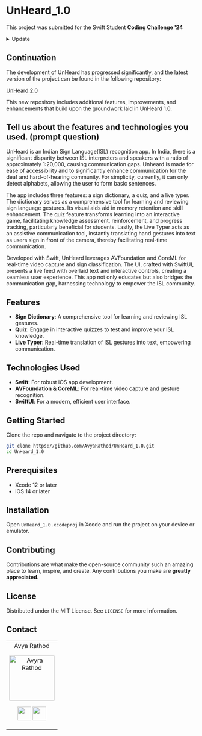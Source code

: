 # UnHeard_1.0

This project was submitted for the Swift Student **Coding Challenge '24**
<details>
<summary>Update</summary>
<br>
Sadly didn't win it however it was a good journey
</details>

## Continuation

The development of UnHeard has progressed significantly, and the latest version of the project can be found in the following repository:

[UnHeard 2.0](https://github.com/AvyaRathod/UnHeard_2.0)

This new repository includes additional features, improvements, and enhancements that build upon the groundwork laid in UnHeard 1.0.

## Tell us about the features and technologies you used. (prompt question)

UnHeard is an Indian Sign Language(ISL) recognition app. In India, there is a significant disparity between ISL interpreters and speakers with a ratio of approximately 1:20,000, causing communication gaps. Unheard is made for ease of accessibility and to significantly enhance communication for the deaf and hard-of-hearing community. For simplicity, currently, it can only detect alphabets, allowing the user to form basic sentences.

The app includes three features: a sign dictionary, a quiz, and a live typer. The dictionary serves as a comprehensive tool for learning and reviewing sign language gestures. Its visual aids aid in memory retention and skill enhancement. The quiz feature transforms learning into an interactive game, facilitating knowledge assessment, reinforcement, and progress tracking, particularly beneficial for students. Lastly, the Live Typer acts as an assistive communication tool, instantly translating hand gestures into text as users sign in front of the camera, thereby facilitating real-time communication.

Developed with Swift, UnHeard leverages AVFoundation and CoreML for real-time video capture and sign classification. The UI, crafted with SwiftUI, presents a live feed with overlaid text and interactive controls, creating a seamless user experience. This app not only educates but also bridges the communication gap, harnessing technology to empower the ISL community.


## Features

- **Sign Dictionary**: A comprehensive tool for learning and reviewing ISL gestures.
- **Quiz**: Engage in interactive quizzes to test and improve your ISL knowledge.
- **Live Typer**: Real-time translation of ISL gestures into text, empowering communication.

## Technologies Used

- **Swift**: For robust iOS app development.
- **AVFoundation & CoreML**: For real-time video capture and gesture recognition.
- **SwiftUI**: For a modern, efficient user interface.

## Getting Started

Clone the repo and navigate to the project directory:

```bash
git clone https://github.com/AvyaRathod/UnHeard_1.0.git
cd UnHeard_1.0
```

## Prerequisites

- Xcode 12 or later
- iOS 14 or later

## Installation

Open `UnHeard_1.0.xcodeproj` in Xcode and run the project on your device or emulator.

## Contributing

Contributions are what make the open-source community such an amazing place to learn, inspire, and create. Any contributions you make are **greatly appreciated**.

## License

Distributed under the MIT License. See `LICENSE` for more information.

## Contact

<table align="center">
<tr align="center">

<td>
Avya Rathod

<p align="center">
<img src = "https://avatars.githubusercontent.com/u/27121364?v=4"  height="120" alt="Avyra Rathod">
</p>
<p align="center">
<a href = "https://github.com/AvyaRathod"><img src = "http://www.iconninja.com/files/241/825/211/round-collaboration-social-github-code-circle-network-icon.svg" width="36" height = "36"/></a>
<a href = "https://www.linkedin.com/in/avya-rathod-38b635225/">
<img src = "http://www.iconninja.com/files/863/607/751/network-linkedin-social-connection-circular-circle-media-icon.svg" width="36" height="36"/>
</a>
</p>
</td>
</tr>
</table>
